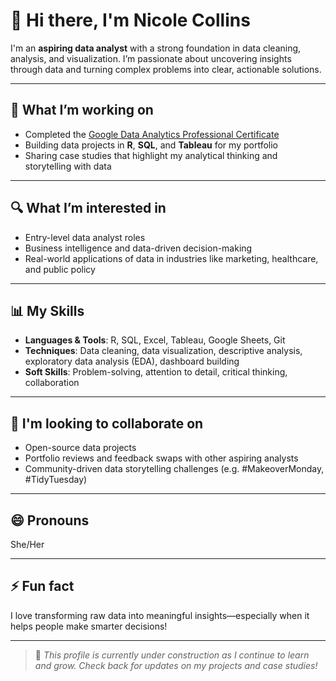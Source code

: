 # 👋 Hi there, I'm Nicole Collins

I'm an **aspiring data analyst** with a strong foundation in data cleaning, analysis, and visualization. I’m passionate about uncovering insights through data and turning complex problems into clear, actionable solutions.

---

## 🧠 What I’m working on
- Completed the [Google Data Analytics Professional Certificate](https://www.coursera.org/professional-certificates/google-data-analytics)
- Building data projects in **R**, **SQL**, and **Tableau** for my portfolio
- Sharing case studies that highlight my analytical thinking and storytelling with data

---

## 🔍 What I’m interested in
- Entry-level data analyst roles
- Business intelligence and data-driven decision-making
- Real-world applications of data in industries like marketing, healthcare, and public policy

---

## 📊 My Skills
- **Languages & Tools**: R, SQL, Excel, Tableau, Google Sheets, Git
- **Techniques**: Data cleaning, data visualization, descriptive analysis, exploratory data analysis (EDA), dashboard building
- **Soft Skills**: Problem-solving, attention to detail, critical thinking, collaboration

---

## 🤝 I'm looking to collaborate on
- Open-source data projects
- Portfolio reviews and feedback swaps with other aspiring analysts
- Community-driven data storytelling challenges (e.g. #MakeoverMonday, #TidyTuesday)

---

## 😄 Pronouns
She/Her

---

## ⚡ Fun fact
I love transforming raw data into meaningful insights—especially when it helps people make smarter decisions!

---

> 📝 *This profile is currently under construction as I continue to learn and grow. Check back for updates on my projects and case studies!*
